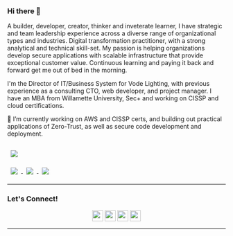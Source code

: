 ### Hi there 👋
                                                                                                                                                 
A builder, developer, creator, thinker and inveterate learner, I have strategic and team leadership experience across a diverse range of organizational types and industries. Digital transformation practitioner, with a strong analytical and technical skill-set. My passion is helping organizations develop secure applications with scalable infrastructure that provide exceptional customer value. Continuous learning and paying it back and forward get me out of bed in the morning.

I'm the Director of IT/Business System for Vode Lighting, with previous experience as a consulting CTO, web developer, and project manager. I have an MBA from Willamette University, Sec+ and working on CISSP and cloud certifications.

🌱 I’m currently working on AWS and CISSP certs, and building out practical applications of Zero-Trust, as well as secure code development and deployment.
<!--
**jefferywmoore/jefferywmoore** is a ✨ _special_ ✨ repository because its `README.md` (this file) appears on your GitHub profile.

Here are some ideas to get you started:

- 🔭 I’m currently working on ...
- 🌱 I’m currently learning ...
- 👯 I’m looking to collaborate on ...
- 🤔 I’m looking for help with ...
- 💬 Ask me about ...
- 📫 How to reach me: ...
- 😄 Pronouns: ...
- ⚡ Fun fact: ...
-->



<a href="https://github.com/jefferywmoore/CISSP-Study-Resources">
  <img align="center" style="margin:1rem 0.5rem" src="https://github-readme-stats.vercel.app/api/pin/?username=jefferywmoore&repo=CISSP-Study-Resources&title_color=ffffff&text_color=c9cacc&icon_color=4AB197&bg_color=1A2B34" />
</a>

<br>

<a href="https://https://github.com/jefferywmoore/Zero-Trust-Resources">
  <img align="center" style="margin:0.5rem" src="https://github-readme-stats.vercel.app/api/pin/?username=jefferywmoore&repo=Zero-Trust-Resources&title_color=ffffff&text_color=c9cacc&icon_color=4AB197&bg_color=1A2B34" />
</a>

<a href="https://https://github.com/jefferywmoore/DevSecOps">
  <img align="center" style="margin:0.5rem" src="https://github-readme-stats.vercel.app/api/pin/?username=jefferywmoore&repo=DevSecOps&title_color=ffffff&text_color=c9cacc&icon_color=4AB197&bg_color=1A2B34" />
</a>

<a href="https://gitlab.com/jefferywmoore/playbooks">
  <img align="center" style="margin:0.5rem" src="https://github-readme-stats.vercel.app/api?username=jefferywmoore&repo=playbooks&title_color=ffffff&text_color=c9cacc&icon_color=4AB197&bg_color=1A2B34" />
</a>
<hr>

### Let's Connect!
<p align="center">
<a href="https://twitter.com/jefferywmoore"><img src="https://img.shields.io/badge/twitter-%231DA1F2.svg?&style=for-the-badge&logo=twitter&logoColor=white" height=25></a>
<a href="https://jefferymoore.io/"><img src="https://img.shields.io/badge/Hashnode-2962FF?style=for-the-badge&logo=hashnode&logoColor=white" height=25></a> 
<a href=https://www.linkedin.com/in/jefferywmoore"><img src="https://img.shields.io/badge/linkedin-%230077B5.svg?&style=for-the-badge&logo=linkedin&logoColor=white" height=25></a>
<a href="mailto:jeff@jefferywmoore.com"><img src="https://img.shields.io/badge/gmail-%EA4335.svg?&style=for-the-badge&logo=gmail&logoColor=white" height=25></a>
</p>
<hr>
<br>
                                                                                                                                             
<br>


                                                                                                                         


